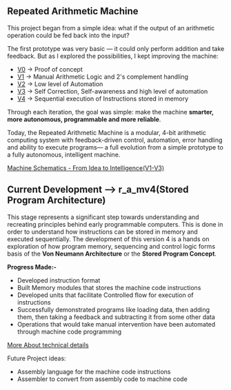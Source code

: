 ## Repeated Arithmetic Machine

This project began from a simple idea: what if the output of an arithmetic operation could be fed back into the input? 

The first prototype was very basic — it could only perform addition and take feedback. But as I explored the possibilities, I
kept improving the machine:

- [V0](RAM_Engine) -> Proof of concept
- [V1](RAM_V1) -> Manual Arithmetic Logic and 2's complement handling
- [V2](RAM_V2) -> Low level of Automation
- [V3](RAM_V3) -> Self Correction, Self-awareness and high level of automation
- [V4](RAM_V4) -> Sequential execution of Instructions stored in memory

Through each iteration, the goal was simple: make the machine **smarter, more autonomous, programmable and more reliable**.  

Today, the Repeated Arithmetic Machine is a modular, 4-bit arithmetic computing system with feedback-driven control, automation, error handling and ability to execute programs— a full evolution from a simple prototype to a fully autonomous, intelligent machine.

[Machine Schematics - From Idea to Intelligence(V1-V3)](Images/RAM_Project_Evolution.pdf)

## Current Development --> r_a_mv4(Stored Program Architecture)
This stage represents a significant step towards understanding and recreating principles behind early programmable computers.
This is done in order to understand how instructions can be stored in memory and executed sequentially.
The development of this version 4 is a hands on exploration of how program memory, sequencing and control logic forms basis of the **Von Neumann Architecture** or the **Stored Program Concept**.

**Progress Made:-**
- Developed instruction format
- Built Memory modules that stores the machine code instructions
- Developed units that facilitate Controlled flow for execution of instructions
- Successfully demonstrated programs like loading data, then adding them, then taking a feedback and subtracting it from some other data
- Operations that would take manual intervention have been automated through machine code programming

[More About technical details](RAM_V4/Readme_v4.md)

Future Project ideas:
- Assembly language for the machine code instructions
- Assembler to convert from assembly code to machine code
